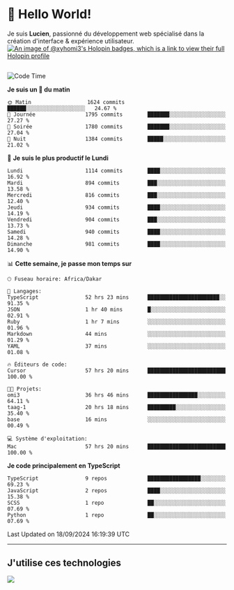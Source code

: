 # 👋 Hello World!

Je suis **Lucien**, passionné du développement web spécialisé dans la création d'interface & expérience utilisateur.
[![An image of @xyhomi3's Holopin badges, which is a link to view their full Holopin profile](https://holopin.me/xyhomi3)](https://holopin.io/@xyhomi3)

##

<!--START_SECTION:waka-->
![Code Time](http://img.shields.io/badge/Code%20Time-2%2C085%20hrs%2052%20mins-blue)

**Je suis un 🐤 du matin** 

```text
🌞 Matin                  1624 commits        ██████░░░░░░░░░░░░░░░░░░░   24.67 % 
🌆 Journée                1795 commits        ███████░░░░░░░░░░░░░░░░░░   27.27 % 
🌃 Soirée                 1780 commits        ███████░░░░░░░░░░░░░░░░░░   27.04 % 
🌙 Nuit                   1384 commits        █████░░░░░░░░░░░░░░░░░░░░   21.02 % 
```
📅 **Je suis le plus productif le Lundi** 

```text
Lundi                    1114 commits        ████░░░░░░░░░░░░░░░░░░░░░   16.92 % 
Mardi                    894 commits         ███░░░░░░░░░░░░░░░░░░░░░░   13.58 % 
Mercredi                 816 commits         ███░░░░░░░░░░░░░░░░░░░░░░   12.40 % 
Jeudi                    934 commits         ████░░░░░░░░░░░░░░░░░░░░░   14.19 % 
Vendredi                 904 commits         ███░░░░░░░░░░░░░░░░░░░░░░   13.73 % 
Samedi                   940 commits         ████░░░░░░░░░░░░░░░░░░░░░   14.28 % 
Dimanche                 981 commits         ████░░░░░░░░░░░░░░░░░░░░░   14.90 % 
```


📊 **Cette semaine, je passe mon temps sur** 

```text
🕑︎ Fuseau horaire: Africa/Dakar

💬 Langages: 
TypeScript               52 hrs 23 mins      ███████████████████████░░   91.35 % 
JSON                     1 hr 40 mins        █░░░░░░░░░░░░░░░░░░░░░░░░   02.91 % 
Ruby                     1 hr 7 mins         ░░░░░░░░░░░░░░░░░░░░░░░░░   01.96 % 
Markdown                 44 mins             ░░░░░░░░░░░░░░░░░░░░░░░░░   01.29 % 
YAML                     37 mins             ░░░░░░░░░░░░░░░░░░░░░░░░░   01.08 % 

🔥 Éditeurs de code: 
Cursor                   57 hrs 20 mins      █████████████████████████   100.00 % 

🐱‍💻 Projets: 
omi3                     36 hrs 46 mins      ████████████████░░░░░░░░░   64.11 % 
taag-1                   20 hrs 18 mins      █████████░░░░░░░░░░░░░░░░   35.40 % 
base                     16 mins             ░░░░░░░░░░░░░░░░░░░░░░░░░   00.49 % 

💻 Système d'exploitation: 
Mac                      57 hrs 20 mins      █████████████████████████   100.00 % 
```

**Je code principalement en TypeScript** 

```text
TypeScript               9 repos             █████████████████░░░░░░░░   69.23 % 
JavaScript               2 repos             ████░░░░░░░░░░░░░░░░░░░░░   15.38 % 
SCSS                     1 repo              ██░░░░░░░░░░░░░░░░░░░░░░░   07.69 % 
Python                   1 repo              ██░░░░░░░░░░░░░░░░░░░░░░░   07.69 % 
```




 Last Updated on 18/09/2024 16:19:39 UTC
<!--END_SECTION:waka-->
---

## J'utilise ces technologies

<p align="left">
  <a href="https://skillicons.dev">
    <img src="https://skillicons.dev/icons?i=ts,js,md,scss,tailwind,react,docker,express,astro,vite,nextjs,vercel,figma,ableton" />
  </a>
</p>

